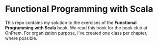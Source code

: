 # Functional Programming with Scala

This repo contains my solution to the exercises of the **Functional Programming with Scala** book.
We read this book for the book club at OnPrem.
For organization purpose, I've created one class per chapter, where possible.